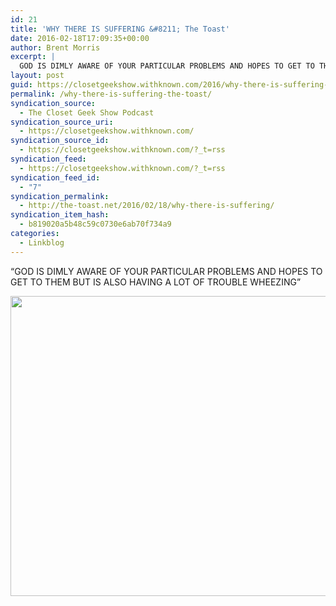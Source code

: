 ```yaml
---
id: 21
title: 'WHY THERE IS SUFFERING &#8211; The Toast'
date: 2016-02-18T17:09:35+00:00
author: Brent Morris
excerpt: |
  GOD IS DIMLY AWARE OF YOUR PARTICULAR PROBLEMS AND HOPES TO GET TO THEM BUT IS ALSO HAVING A LOT OF TROUBLE WHEEZING
layout: post
guid: https://closetgeekshow.withknown.com/2016/why-there-is-suffering---the-toast
permalink: /why-there-is-suffering-the-toast/
syndication_source:
  - The Closet Geek Show Podcast
syndication_source_uri:
  - https://closetgeekshow.withknown.com/
syndication_source_id:
  - https://closetgeekshow.withknown.com/?_t=rss
syndication_feed:
  - https://closetgeekshow.withknown.com/?_t=rss
syndication_feed_id:
  - "7"
syndication_permalink:
  - http://the-toast.net/2016/02/18/why-there-is-suffering/
syndication_item_hash:
  - b819020a5b48c59c0730e6ab70f734a9
categories:
  - Linkblog
---
```

<div class="known-bookmark">
  <p>
    &#8220;GOD IS DIMLY AWARE OF YOUR PARTICULAR PROBLEMS AND HOPES TO GET TO THEM BUT IS ALSO HAVING A LOT OF TROUBLE WHEEZING&#8221;
  </p>
  
  <p>
    <img class="alignnone" src="http://i.imgur.com/sByqhj5.jpg" alt="" width="800" height="480" />
  </p>
</div>